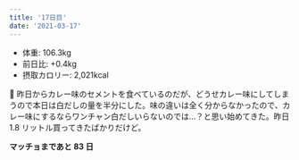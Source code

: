 ```yaml
---
title: '17日目'
date: '2021-03-17'
---
```


- 体重: 106.3kg
- 前日比: +0.4kg
- 摂取カロリー: 2,021kcal

 昨日からカレー味のセメントを食べているのだが、どうせカレー味にしてしまうので本日は白だしの量を半分にした。味の違いは全く分からなかったので、カレー味にするならワンチャン白だしいらないのでは…？と思い始めてきた。昨日 1.8 リットル買ってきたばかりだけど。

**マッチョまであと 83 日**
